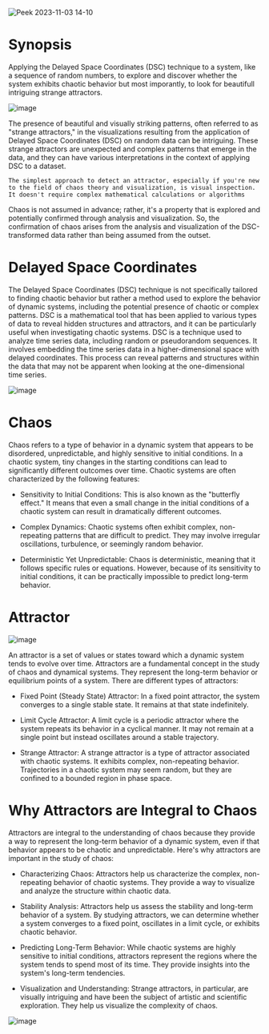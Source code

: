 ![Peek 2023-11-03 14-10](https://github.com/invpe/Attracthor/assets/106522950/58badbf5-216a-4c4e-93da-dc2b8cd61cbb)

# Synopsis
Applying the Delayed Space Coordinates (DSC) technique to a system, like a sequence of random numbers, to explore and discover whether the system exhibits chaotic behavior but most imporantly, to
look for beautifull intriguing strange attractors.

![image](https://github.com/invpe/Attracthor/assets/106522950/124343e1-a4df-46f8-9a57-a74bf8879cd7)

The presence of beautiful and visually striking patterns, often referred to as "strange attractors," in the visualizations resulting from the application of Delayed Space Coordinates (DSC) on random data can be intriguing. 
These strange attractors are unexpected and complex patterns that emerge in the data, and they can have various interpretations in the context of applying DSC to a dataset.

`The simplest approach to detect an attractor, especially if you're new to the field of chaos theory and visualization, is visual inspection. It doesn't require complex mathematical calculations or algorithms`

Chaos is not assumed in advance; rather, it's a property that is explored and potentially confirmed through analysis and visualization.
So, the confirmation of chaos arises from the analysis and visualization of the DSC-transformed data rather than being assumed from the outset. 

# Delayed Space Coordinates
The Delayed Space Coordinates (DSC) technique is not specifically tailored to finding chaotic behavior but rather a method used to explore the behavior of dynamic systems, including the potential presence of chaotic or complex patterns. 
DSC is a mathematical tool that has been applied to various types of data to reveal hidden structures and attractors, and it can be particularly useful when investigating chaotic systems. 
DSC is a technique used to analyze time series data, including random or pseudorandom sequences. It involves embedding the time series data in a higher-dimensional space with delayed coordinates. 
This process can reveal patterns and structures within the data that may not be apparent when looking at the one-dimensional time series.

![image](https://github.com/invpe/Attracthor/assets/106522950/6c5d2637-aa02-4d91-8394-dad1f8ccf391)

# Chaos
Chaos refers to a type of behavior in a dynamic system that appears to be disordered, unpredictable, and highly sensitive to initial conditions. In a chaotic system, tiny changes in the starting conditions can lead to significantly different outcomes over time. Chaotic systems are often characterized by the following features:
- Sensitivity to Initial Conditions: This is also known as the "butterfly effect." It means that even a small change in the initial conditions of a chaotic system can result in dramatically different outcomes.

- Complex Dynamics: Chaotic systems often exhibit complex, non-repeating patterns that are difficult to predict. They may involve irregular oscillations, turbulence, or seemingly random behavior.

- Deterministic Yet Unpredictable: Chaos is deterministic, meaning that it follows specific rules or equations. However, because of its sensitivity to initial conditions, it can be practically impossible to predict long-term behavior.
  
# Attractor

![image](https://github.com/invpe/Attracthor/assets/106522950/db339de2-85f4-4199-9046-b898b11dafb9)

An attractor is a set of values or states toward which a dynamic system tends to evolve over time. Attractors are a fundamental concept in the study of chaos and dynamical systems. They represent the long-term behavior or equilibrium points of a system. There are different types of attractors:

- Fixed Point (Steady State) Attractor: In a fixed point attractor, the system converges to a single stable state. It remains at that state indefinitely.

- Limit Cycle Attractor: A limit cycle is a periodic attractor where the system repeats its behavior in a cyclical manner. It may not remain at a single point but instead oscillates around a stable trajectory.

- Strange Attractor: A strange attractor is a type of attractor associated with chaotic systems. It exhibits complex, non-repeating behavior. Trajectories in a chaotic system may seem random, but they are confined to a bounded region in phase space.

# Why Attractors are Integral to Chaos

Attractors are integral to the understanding of chaos because they provide a way to represent the long-term behavior of a dynamic system, even if that behavior appears to be chaotic and unpredictable. Here's why attractors are important in the study of chaos:

- Characterizing Chaos: Attractors help us characterize the complex, non-repeating behavior of chaotic systems. They provide a way to visualize and analyze the structure within chaotic data.

- Stability Analysis: Attractors help us assess the stability and long-term behavior of a system. By studying attractors, we can determine whether a system converges to a fixed point, oscillates in a limit cycle, or exhibits chaotic behavior.

- Predicting Long-Term Behavior: While chaotic systems are highly sensitive to initial conditions, attractors represent the regions where the system tends to spend most of its time. They provide insights into the system's long-term tendencies.

- Visualization and Understanding: Strange attractors, in particular, are visually intriguing and have been the subject of artistic and scientific exploration. They help us visualize the complexity of chaos.

  
![image](https://github.com/invpe/Attracthor/assets/106522950/8fd9752e-9a7e-454a-a69d-42229a69b2fc) 


